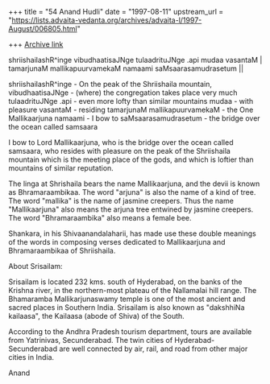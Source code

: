 +++
title = "54 Anand Hudli"
date = "1997-08-11"
upstream_url = "https://lists.advaita-vedanta.org/archives/advaita-l/1997-August/006805.html"

+++
[Archive link](https://lists.advaita-vedanta.org/archives/advaita-l/1997-August/006805.html)

shriishailashR^inge vibudhaatisaJNge
 tulaadrituJNge .api mudaa vasantaM |
tamarjunaM mallikapuurvamekaM
 namaami saMsaarasamudrasetum ||

shriishailashR^inge - On the peak of the Shriishaila mountain,
vibudhaatisaJNge - (where) the congregation takes place very much
tulaadrituJNge   .api  -  even more lofty than similar mountains
mudaa - with pleasure
vasantaM - residing
tamarjunaM mallikapuurvamekaM - the One Mallikaarjuna
namaami - I bow to
saMsaarasamudrasetum - the bridge over the ocean called samsaara

I bow to Lord Mallikaarjuna, who is the bridge over the ocean called
samsaara, who resides with pleasure on the peak of the Shriishaila mountain
which is the meeting place of the gods, and which is loftier than mountains
of similar reputation.

The linga at Shrishaila bears the name Mallikaarjuna, and the devii is known
as Bhramaraambikaa. The word "arjuna" is also the name of a kind of tree. The
word "mallika" is the name of jasmine creepers. Thus the name "Mallikaarjuna"
also means the arjuna tree entwined by jasmine creepers. The word
"Bhramaraambika" also means a female bee.

Shankara, in his Shivaanandalaharii, has made use these double meanings of the
words in composing verses dedicated to Mallikaarjuna and Bhramaraambikaa of
Shriishaila.


About Srisailam:

Srisailam is located 232 kms. south of Hyderabad, on the banks of the
Krishna river, in the northern-most plateau of the Nallamalai hill range.
The Bhamaramba Mallikarjunaswamy temple is one of the most ancient and sacred
places in Southern India. Srisailam is also known as "dakshhiNa kailaasa",
the Kailaasa (abode of Shiva) of the South.

According to the Andhra Pradesh tourism department, tours are available
from Yatrinivas, Secunderabad. The twin cities of Hyderabad-Secunderabad
are well connected by air, rail, and road from other major cities in
India.


Anand

